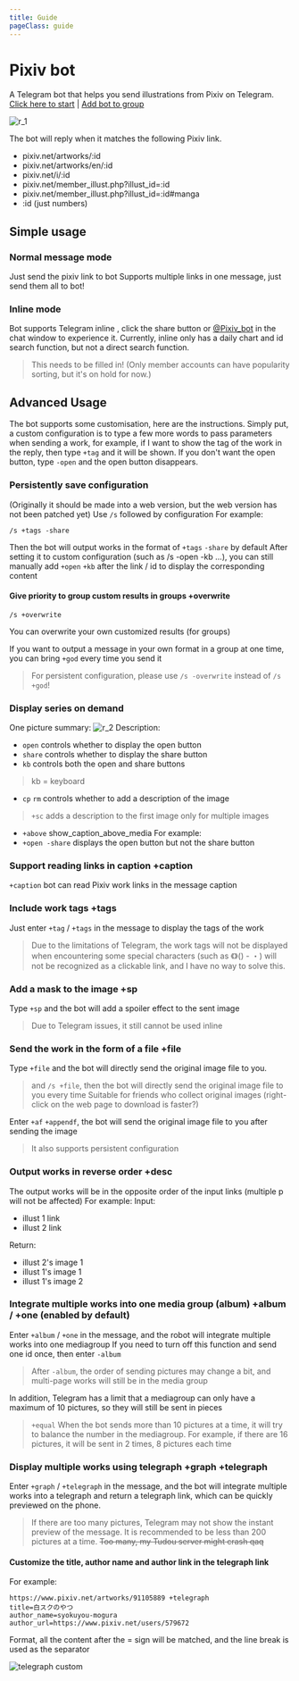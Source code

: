 ```yaml
---
title: Guide
pageClass: guide
---
```

# Pixiv bot
A Telegram bot that helps you send illustrations from Pixiv on Telegram.
[Click here to start](tg://resolve?domain=pixiv_bot&start=67953985) | [Add bot to group](tg://resolve?domain=Pixiv_bot&startgroup=s)

![r_1](./img/r_1.jpg)

The bot will reply when it matches the following Pixiv link.
- pixiv.net/artworks/:id
- pixiv.net/artworks/en/:id
- pixiv.net/i/:id
- pixiv.net/member_illust.php?illust_id=:id
- pixiv.net/member_illust.php?illust_id=:id#manga
- :id (just numbers)

## Simple usage
### Normal message mode
Just send the pixiv link to bot
Supports multiple links in one message, just send them all to bot!

### Inline mode
Bot supports Telegram inline , click the share button or [@Pixiv_bot](https://t.me/Pixiv_bot) in the chat window to experience it.
Currently, inline only has a daily chart and id search function, but not a direct search function.

> This needs to be filled in! (Only member accounts can have popularity sorting, but it's on hold for now.)

## Advanced Usage
The bot supports some customisation, here are the instructions.
Simply put, a custom configuration is to type a few more words to pass parameters when sending a work, for example, if I want to show the tag of the work in the reply, then type `+tag` and it will be shown.
If you don't want the open button, type `-open` and the open button disappears.

### Persistently save configuration
(Originally it should be made into a web version, but the web version has not been patched yet)
Use `/s` followed by configuration
For example:
```
/s +tags -share
```
Then the bot will output works in the format of `+tags` `-share` by default
After setting it to custom configuration (such as /s -open -kb ...), you can still manually add `+open` `+kb` after the link / id to display the corresponding content

#### Give priority to group custom results in groups +overwrite
```
/s +overwrite
```
You can overwrite your own customized results (for groups)

If you want to output a message in your own format in a group at one time, you can bring `+god` every time you send it
> For persistent configuration, please use `/s -overwrite`
> instead of `/s +god`!

### Display series on demand
One picture summary:
![r_2](./img/r_2.jpg)
Description:
- `open` controls whether to display the open button
- `share` controls whether to display the share button
- `kb` controls both the open and share buttons
> kb = keyboard
- `cp` `rm` controls whether to add a description of the image
> `+sc` adds a description to the first image only for multiple images
- `+above` show_caption_above_media
For example:
- `+open -share` displays the open button but not the share button

### Support reading links in caption +caption
`+caption` bot can read Pixiv work links in the message caption

### Include work tags +tags
Just enter `+tag` / `+tags` in the message to display the tags of the work
> Due to the limitations of Telegram, the work tags will not be displayed when encountering some special characters (such as 《》() - ・) will not be recognized as a clickable link, and I have no way to solve this.

### Add a mask to the image +sp
Type `+sp` and the bot will add a spoiler effect to the sent image
> Due to Telegram issues, it still cannot be used inline

### Send the work in the form of a file +file
Type `+file` and the bot will directly send the original image file to you.
> and `/s +file`, then the bot will directly send the original image file to you every time
> Suitable for friends who collect original images (right-click on the web page to download is faster?)

Enter `+af` `+appendf`, the bot will send the original image file to you after sending the image
> It also supports persistent configuration

### Output works in reverse order +desc
The output works will be in the opposite order of the input links (multiple p will not be affected)
For example:
Input:
- illust 1 link
- illust 2 link

Return:
- illust 2's image 1
- illust 1's image 1
- illust 1's image 2

### Integrate multiple works into one media group (album) +album / +one (enabled by default)
Enter `+album` / `+one` in the message, and the robot will integrate multiple works into one mediagroup
If you need to turn off this function and send one id once, then enter `-album`
> After `-album`, the order of sending pictures may change a bit, and multi-page works will still be in the media group

In addition, Telegram has a limit that a mediagroup can only have a maximum of 10 pictures, so they will still be sent in pieces

> `+equal` When the bot sends more than 10 pictures at a time, it will try to balance the number in the mediagroup. For example, if there are 16 pictures, it will be sent in 2 times, 8 pictures each time

### Display multiple works using telegraph +graph +telegraph
Enter `+graph` / `+telegraph` in the message, and the bot will integrate multiple works into a telegraph and return a telegraph link, which can be quickly previewed on the phone.

> If there are too many pictures, Telegram may not show the instant preview of the message. It is recommended to be less than 200 pictures at a time.
~~Too many, my Tudou server might crash qaq~~

#### Customize the title, author name and author link in the telegraph link
For example:

```
https://www.pixiv.net/artworks/91105889 +telegraph
title=白スクのやつ
author_name=syokuyou-mogura
author_url=https://www.pixiv.net/users/579672
```
Format, all the content after the = sign will be matched, and the line break is used as the separator

![telegraph custom](./img/telegraph-1.jpg)
